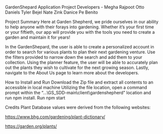 GardenShepard Application 
Project Developers - 
Megha Rajpoot
Otto Daniels
Tyler Bejel
Nate Zink
Danice Pe Benito

Project Summary
Here at Garden Shepherd, we pride ourselves in our ability to help anyone with their forays into gardening. Whether it’s your first time or your fiftieth, our app will provide you with the tools you need to create a garden and maintain it for years!

In the GardenShepard, the user is able to create a personalized account in order to search for various plants to plan their next gardening venture. Use the filters provided to narrow down the search and add them to your collection. Using the planner feature, the user will be able to accurately plan out the plants they wish to cultivate for the next growing season. Lastly, navigate to the About Us page to learn more about the developers.

How to Install and Run
Download the Zip file and extract all contents to an accessible in local machine
Utilizing the file location, open a command prompt within the “...\GS_SDD-main\client\gardenshepherd” location and run npm install.
Run npm start 

Credits
Plant Database values were derived from the following websites:

https://www.bhg.com/gardening/plant-dictionary/

https://garden.org/plants/
